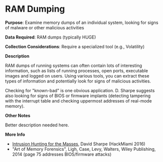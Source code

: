 # RAM Dumping

**Purpose**: Examine memory dumps of an individual system, looking for signs of malware or other malicious activities

**Data Required**: RAM dumps (typically HUGE)

**Collection Considerations**: Require a specialized tool (e.g., Volatility)

**Description**

RAM dumps of running systems can often contain lots of interesting information, such as lists of running processes, open ports, executable images and logged on users.  Using various tools, you can extract these types of information and potentially look for signs of malicious activities.

Checking for "known-bad" is one obvious application.  D. Sharpe suggests also looking for signs of BIOS or firmware implants (detecting tampering with the interrupt table and checking uppermost addresses of real-mode memory).  

**Other Notes**

Better description needed here.

**More Info**

* [Intrusion Hunting for the Masses](https://www.youtube.com/watch?v=YLgycMCPo4c), David Sharpe (HackMiami 2016)
* "Art of Memory Forensics", Ligh, Case, Levy, Walters, Wiley Publishing, 2014 (page 75 addresses BIOS/firmware attacks)


